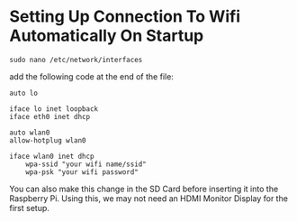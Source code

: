 # Setting Up Connection To Wifi Automatically On Startup
```
sudo nano /etc/network/interfaces
```
add the following code at the end of the file:
```
auto lo

iface lo inet loopback
iface eth0 inet dhcp

auto wlan0
allow-hotplug wlan0

iface wlan0 inet dhcp
    wpa-ssid "your wifi name/ssid"
    wpa-psk "your wifi password"
```
You can also make this change in the SD Card before inserting it into the Raspberry Pi.
Using this, we may not need an HDMI Monitor Display for the first setup.
